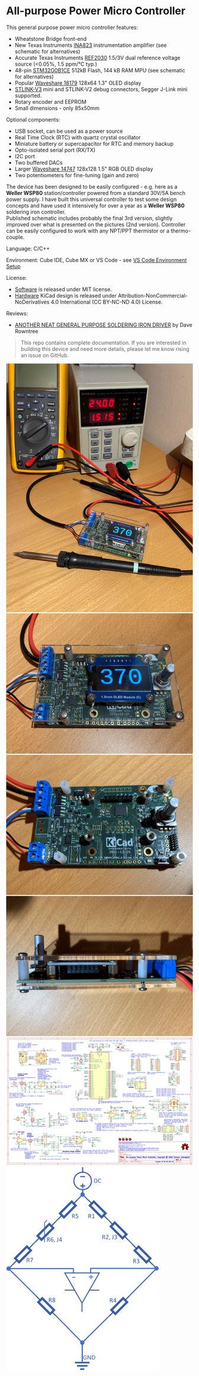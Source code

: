 # All-purpose Power Micro Controller

This general purpose power micro controller features:
* Wheatstone Bridge front-end
* New Texas Instruments [INA823](https://www.ti.com/product/INA823) instrumentation amplifier (see schematic for alternatives)
* Accurate Texas Instruments [REF2030](https://www.ti.com/product/REF2030) 1.5/3V dual reference voltage source (<0.05%, 1.5 ppm/°C typ.)
* 48-pin [STM32G0B1CE](https://www.st.com/en/microcontrollers-microprocessors/stm32g0b1ce.html) 512kB Flash, 144 kB RAM MPU (see schematic for alternatives)
* Popular [Waveshare 18179](https://www.waveshare.com/1.3inch-oled-module-c.htm) 128x64 1.3" OLED display
* [STLINK-V3](https://www.st.com/en/development-tools/stlink-v3mini.html) mini and STLINK-V2 debug connectors, Segger J-Link mini supported.
* Rotary encoder and EEPROM  
* Small dimensions - only 85x50mm

Optional components:
* USB socket, can be used as a power source
* Real Time Clock (RTC) with quartz crystal oscillator
* Miniature battery or supercapacitor for RTC and memory backup
* Opto-isolated serial port (RX/TX)
* I2C port
* Two buffered DACs
* Larger [Waveshare 14747](https://www.waveshare.com/1.5inch-rgb-oled-module.htm) 128x128 1.5" RGB OLED display
* Two potentiometers for fine-tuning (gain and zero)

The device has been designed to be easily configured - e.g. here as a **Weller WSP80** station/controller powered from a standard 30V/5A bench power supply. I have built this universal controller to test some design concepts and have used it intensively for over a year as a **Weller WSP80** soldering iron controller.  
Published schematic includes probably the final 3rd version, slightly improved over what is presented on the pictures (2nd version). Controller can be easily configured to work with any NPT/PPT thermistor or a thermo-couple.

Language: C/C++

Environment: Cube IDE, Cube MX or VS Code - see [VS Code Environment Setup](Software/EnvironmentSetup.md)

License:
* [Software](Software) is released under MIT license.
* [Hardware](Hardware) KiCad design is released under Attribution-NonCommercial-NoDerivatives 4.0 International (CC BY-NC-ND 4.0) License.

Reviews:
* [ANOTHER NEAT GENERAL PURPOSE SOLDERING IRON DRIVER](https://hackaday.com/2022/01/31/another-neat-general-purpose-soldering-iron-driver) by Dave Rowntree

> This repo contains complete documentation. If you are interested in building this device and need more details, please let me know rising an issue on GitHub.  


![](Photos/IMG_3568.JPG)  
![](Photos/IMG_3570.JPG)  
![](Photos/IMG_3573.JPG)  
![](Photos/IMG_3571.JPG)  
![](Photos/Schematic.png)  
![](Photos/Wheatstone_Bridge.png)